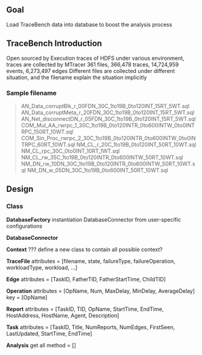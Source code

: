 ## Goal
Load TraceBench data into database to boost the analysis process

## TraceBench Introduction
Open sourced by
Execution traces of HDFS under various environment, traces are collected by MTracer
361 files, 366,478 traces, 14,724,959 events, 6,273,497 edges
Different files are collected under different situation, and the filename explain the situation implicitly

### Sample filename
> AN_Data_corruptBlk_r_00FDN_30C_1to19B_0to120INT_15RT_5WT.sql
AN_Data_corruptMeta_r_20FDN_30C_1to19B_0to120INT_15RT_5WT.sql
AN_Net_disconnectDN_r_05FDN_30C_1to19B_0to120INT_15RT_5WT.sql
COM_Mul_AA_rwrpc_1_30C_1to19B_0to120INTR_0to600INTW_0to0INTRPC_150RT_10WT.sql
COM_Sin_Proc_rwrpc_2_30C_1to19B_0to120INTR_0to600INTW_0to0INTRPC_60RT_10WT.sql
NM_CL_r_20C_1to19B_0to120INT_50RT_10WT.sql
NM_CL_rpc_30C_0to0INT_10RT_1WT.sql
NM_CL_rw_35C_1to19B_0to120INTR_0to600INTW_50RT_10WT.sql
NM_DN_rw_10DN_30C_1to19B_0to120INTR_0to600INTW_50RT_10WT.sql
NM_DN_w_05DN_30C_1to19B_0to600INT_50RT_10WT.sql


## Design

### Class

**DatabaseFactory**
instantiation DatabaseConnector from user-specific configurations

**DatabaseConnector**

**Context**
???
define a new class to contain all possible context?

**TraceFile**
attributes = [filename, state, failureType, failureOperation, workloadType, workload, ...]

**Edge**
attributes = [TaskID, FatherTID, FatherStartTime, ChildTID]

**Operation**
attributes = [OpName, Num, MaxDelay, MinDelay, AverageDelay]
key = [OpName]

**Report**
attributes = [TaskID, TID, OpName, StartTime, EndTime, HostAddress, HostName, Agent, Description]

**Task**
attributes = [TaskID, Title, NumReports, NumEdges, FirstSeen, LastUpdated, StartTime, EndTime]

**Analysis**
get all
method = []


